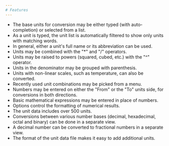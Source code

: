 ```yaml
---
# Features
---
```


* The base units for conversion may be either typed (with auto-completion) or
  selected from a list.
* As a unit is typed, the unit list is automatically filtered to show only
  units with matching words.
* In general, either a unit's full name or its abbreviation can be used.
* Units may be combined with the "*" and "/" operators.
* Units may be raised to powers (squared, cubed, etc.) with the "^" operator.
* Units in the denominator may be grouped with parenthesis.
* Units with non-linear scales, such as temperature, can also be converted.
* Recently used unit combinations may be picked from a menu.
* Numbers may be entered on either the "From" or the "To" units side, for
  conversions in both directions.
* Basic mathematical expressions may be entered in place of numbers.
* Options control the formatting of numerical results.
* The unit data includes over 500 units.
* Conversions between various number bases (decimal, hexadecimal, octal and
  binary) can be done in a separate view.
* A decimal number can be converted to fractional numbers in a separate view.
* The format of the unit data file makes it easy to add additional units.

